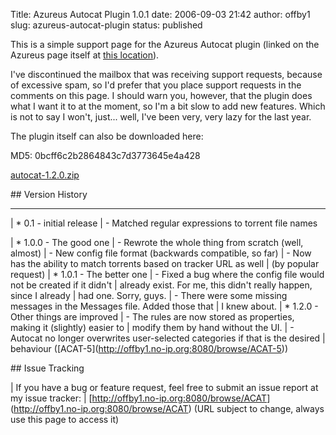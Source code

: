 Title: Azureus Autocat Plugin 1.0.1
date: 2006-09-03 21:42
author: offby1
slug: azureus-autocat-plugin
status: published

This is a simple support page for the Azureus Autocat plugin (linked on the Azureus page itself at [this location](http://azureus.sourceforge.net/plugin_details.php?plugin=autocat)).

I\'ve discontinued the mailbox that was receiving support requests, because of excessive spam, so I\'d prefer that you place support requests in the comments on this page. I should warn you, however, that the plugin does what I want it to at the moment, so I\'m a bit slow to add new features. Which is not to say I won\'t, just\... well, I\'ve been very, very lazy for the last year.

The plugin itself can also be downloaded here:

<div class="download">

MD5: 0bcff6c2b2864843c7d3773645e4a428

[autocat-1.2.0.zip](/?dl=autocat-1.2.0.zip)

</div>

\## Version History

------------------------------------------------------------------------

| \* 0.1 - initial release
| - Matched regular expressions to torrent file names

| \* 1.0.0 - The good one
| - Rewrote the whole thing from scratch (well, almost)
| - New config file format (backwards compatible, so far)
| - Now has the ability to match torrents based on tracker URL as well
| (by popular request)
| \* 1.0.1 - The better one
| - Fixed a bug where the config file would not be created if it didn\'t
| already exist. For me, this didn\'t really happen, since I already
| had one. Sorry, guys.
| - There were some missing messages in the Messages file. Added those that
| I knew about.
| \* 1.2.0 - Other things are improved
| - The rules are now stored as properties, making it (slightly) easier to
| modify them by hand without the UI.
| - Autocat no longer overwrites user-selected categories if that is the desired
| behaviour (\[ACAT-5\](<http://offby1.no-ip.org:8080/browse/ACAT-5>))

\## Issue Tracking

| If you have a bug or feature request, feel free to submit an issue report at my issue tracker:
| \[<http://offby1.no-ip.org:8080/browse/ACAT>\](<http://offby1.no-ip.org:8080/browse/ACAT>) (URL subject to change, always use this page to access it)
